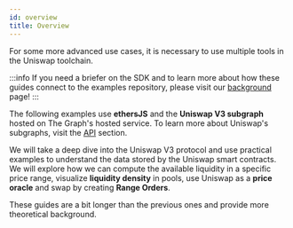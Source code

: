 ```yaml
---
id: overview
title: Overview
---
```


For some more advanced use cases, it is necessary to use multiple tools in the Uniswap toolchain.

:::info
If you need a briefer on the SDK and to learn more about how these guides connect to the examples repository, please visit our [background](../01-background.md) page!
:::

The following examples use **ethersJS** and the **Uniswap V3 subgraph** hosted on The Graph's hosted service. To learn more about Uniswap's subgraphs, visit the [API](../../../../api/subgraph/overview.md) section.

We will take a deep dive into the Uniswap V3 protocol and use practical examples to understand the data stored by the Uniswap smart contracts.
We will explore how we can compute the available liquidity in a specific price range, visualize **liquidity density** in pools, use Uniswap as a **price oracle** and swap by creating **Range Orders**.

These guides are a bit longer than the previous ones and provide more theoretical background.
